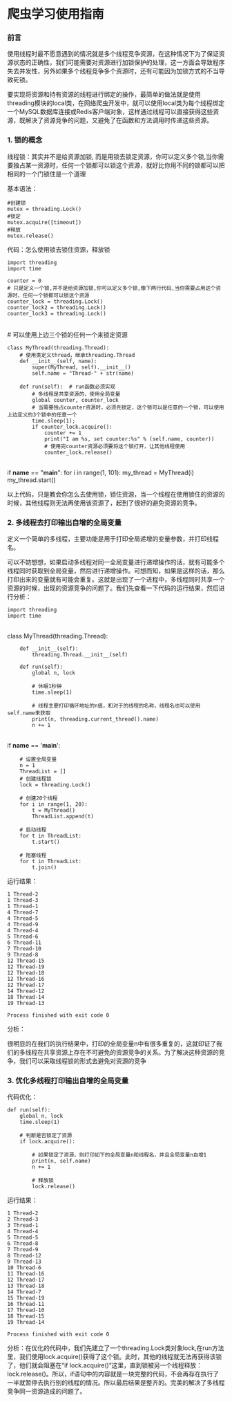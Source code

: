 
# 爬虫学习使用指南

### 前言

使用线程时最不愿意遇到的情况就是多个线程竞争资源，在这种情况下为了保证资源状态的正确性，我们可能需要对资源进行加锁保护的处理，这一方面会导致程序失去并发性，另外如果多个线程竞争多个资源时，还有可能因为加锁方式的不当导致死锁。

要实现将资源和持有资源的线程进行绑定的操作，最简单的做法就是使用threading模块的local类，在网络爬虫开发中，就可以使用local类为每个线程绑定一个MySQL数据库连接或Redis客户端对象，这样通过线程可以直接获得这些资源，既解决了资源竞争的问题，又避免了在函数和方法调用时传递这些资源。


### 1. 锁的概念

线程锁：其实并不是给资源加锁, 而是用锁去锁定资源，你可以定义多个锁,当你需要独占某一资源时，任何一个锁都可以锁这个资源，就好比你用不同的锁都可以把相同的一个门锁住是一个道理

基本语法：

	#创建锁
	mutex = threading.Lock()
	#锁定
	mutex.acquire([timeout])
	#释放
	mutex.release()


代码：怎么使用锁去锁住资源，释放锁

	import threading
	import time
	
	counter = 0
	# 只是定义一个锁,并不是给资源加锁,你可以定义多个锁,像下两行代码,当你需要占用这个资源时，任何一个锁都可以锁这个资源
	counter_lock = threading.Lock()
	counter_lock2 = threading.Lock()
	counter_lock3 = threading.Lock()


​	
	# 可以使用上边三个锁的任何一个来锁定资源
	
	class MyThread(threading.Thread):
	    # 使用类定义thread，继承threading.Thread
	    def __init__(self, name):
	        super(MyThread, self).__init__()
	        self.name = "Thread-" + str(name)
	
	    def run(self):  # run函数必须实现
	        # 多线程是共享资源的，使用全局变量
	        global counter, counter_lock
	        # 当需要独占counter资源时，必须先锁定，这个锁可以是任意的一个锁，可以使用上边定义的3个锁中的任意一个
	        time.sleep(1);
	        if counter_lock.acquire():
	            counter += 1
	            print("I am %s, set counter:%s" % (self.name, counter))
	            # 使用完counter资源必须要将这个锁打开，让其他线程使用
	            counter_lock.release()


​	
	if __name__ == "__main__":
	    for i in range(1, 101):
	        my_thread = MyThread(i)
	        my_thread.start()


以上代码，只是教会你怎么去使用锁，锁住资源，当一个线程在使用锁住的资源的时候，其他线程则无法再使用该资源了，起到了很好的避免资源的竞争。


### 2. 多线程去打印输出自增的全局变量

定义一个简单的多线程，主要功能是用于打印全局递增的变量参数，并打印线程名。

可以不妨想想，如果启动多线程对同一全局变量进行递增操作的话，就有可能多个线程同时获取到全局变量，然后进行递增操作。可想而知，如果是这样的话，那么打印出来的变量就有可能会重复。这就是出现了一个进程中，多线程同时共享一个资源的时候，出现的资源竞争的问题了。我们先查看一下代码的运行结果，然后进行分析：

	import threading
	import time


​	
	class MyThread(threading.Thread):
	
	    def __init__(self):
	        threading.Thread.__init__(self)
	
	    def run(self):
	        global n, lock
	
			# 休眠1秒钟
	        time.sleep(1)
			
			# 线程主要打印循环地址的n值，和对于的线程的名称，线程名也可以使用self.name来获取
	        print(n, threading.current_thread().name)
	        n += 1


​	
	if __name__ == '__main__':
		
		# 设置全局变量
	    n = 1
	    ThreadList = []
		# 创建线程锁
	    lock = threading.Lock()
	
		# 创建20个线程
	    for i in range(1, 20):
	        t = MyThread()
	        ThreadList.append(t)
		
		# 启动线程
	    for t in ThreadList:
	        t.start()
		
		# 阻塞线程
	    for t in ThreadList:
	        t.join()

运行结果：

	1 Thread-2
	1 Thread-3
	1 Thread-1
	4 Thread-7
	4 Thread-5
	4 Thread-9
	4 Thread-4
	5 Thread-6
	6 Thread-11
	7 Thread-10
	9 Thread-8
	12 Thread-15
	12 Thread-19
	12 Thread-18
	12 Thread-16
	12 Thread-17
	14 Thread-12
	18 Thread-14
	19 Thread-13
	
	Process finished with exit code 0

分析：

很明显的在我们的执行结果中，打印的全局变量n中有很多重复的，这就印证了我们的多线程在共享资源上存在不可避免的资源竞争的关系。为了解决这种资源的竞争，我们可以采取线程锁的形式去避免对资源的竞争

### 3. 优化多线程打印输出自增的全局变量

代码优化：

    def run(self):
        global n, lock
        time.sleep(1)
    
    	# 判断是否锁定了资源
        if lock.acquire():
    		
    		# 如果锁定了资源，则打印如下的全局变量n和线程名，并且全局变量n自增1
            print(n, self.name)
            n += 1
    
    		# 释放锁
            lock.release()

运行结果：

	1 Thread-2
	2 Thread-3
	3 Thread-1
	4 Thread-4
	5 Thread-5
	6 Thread-8
	7 Thread-9
	8 Thread-12
	9 Thread-13
	10 Thread-6
	11 Thread-16
	12 Thread-17
	13 Thread-18
	14 Thread-7
	15 Thread-19
	16 Thread-11
	17 Thread-10
	18 Thread-15
	19 Thread-14
	
	Process finished with exit code 0

分析：在优化的代码中，我们先建立了一个threading.Lock类对象lock,在run方法里，我们使用lock.acquire()获得了这个锁。此时，其他的线程就无法再获得该锁了，他们就会阻塞在“if lock.acquire()”这里，直到锁被另一个线程释放：lock.release()。所以，if语句中的内容就是一块完整的代码，不会再存在执行了一半就暂停去执行别的线程的情况。所以最后结果是整齐的。完美的解决了多线程竞争同一资源造成的问题了。
